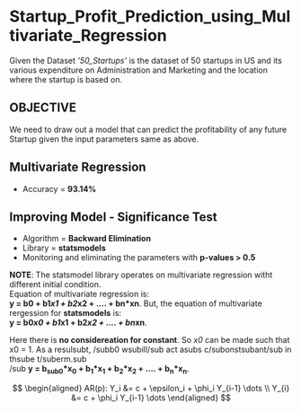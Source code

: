 # Startup_Profit_Prediction_using_Multivariate_Regression
Given the Dataset _'50_Startups'_  is the dataset of 50 startups in US and its various expenditure on Administration and  Marketing and the location  where the startup is based on.

## OBJECTIVE
We need to draw out a model that can predict the profitability of any future Startup given the input parameters same as above.

## Multivariate Regression
- Accuracy = **93.14%**

## Improving Model - Significance Test
- Algorithm = **Backward Elimination**
- Library = **statsmodels**
- Monitoring and eliminating the parameters with **p-values > 0.5** 

**NOTE**: The statsmodel library operates on multivariate regression witht different initial condition. <br/>
Equation of multivariate regression is: <br/>
**y = b0 + b1*x1 + b2*x2 + .... + bn*xn**.
But, the equation of multivariate rergession for **statsmodels** is: <br/>
**y = b0*x0 + b1*x1 + b2*x2 + .... + bn*xn**.

Here there is **no considereation for constant**. So _x0_ can be made such that x0 = 1. As a resulsubt, /subb0 wsubill/sub act asubs c/subonstsubant/sub in thsube t/suberm.sub  
/sub
**y = b<sub>sub0</sub>*x<sub>0</sub> + b<sub>1</sub>*x<sub>1</sub> + b<sub>2</sub>*x<sub>2</sub> + .... + b<sub>n</sub>*x<sub>n</sub>**.
          
$$
\begin{aligned}
 AR(p): Y_i &= c + \epsilon_i + \phi_i Y_{i-1} \dots \\
 Y_{i} &= c + \phi_i Y_{i-1} \dots
\end{aligned}
$$

